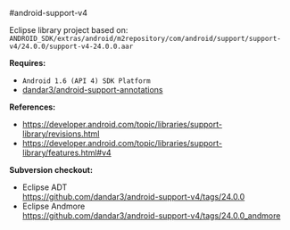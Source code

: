 #android-support-v4

Eclipse library project based on:<br/>
`ANDROID_SDK/extras/android/m2repository/com/android/support/support-v4/24.0.0/support-v4-24.0.0.aar`

**Requires:**
- `Android 1.6 (API 4) SDK Platform`
- [dandar3/android-support-annotations](https://github.com/dandar3/android-support-annotations)

**References:**
- https://developer.android.com/topic/libraries/support-library/revisions.html
- https://developer.android.com/topic/libraries/support-library/features.html#v4

**Subversion checkout:**
- Eclipse ADT<br/>
  https://github.com/dandar3/android-support-v4/tags/24.0.0
- Eclipse Andmore<br/>
  https://github.com/dandar3/android-support-v4/tags/24.0.0_andmore